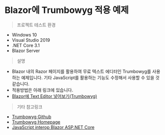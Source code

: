 # Blazor에 Trumbowyg 적용 예제

> 프로젝트 테스트 환경
- Windows 10
- Visual Studio 2019
- .NET Core 3.1
- Blazor Server

> 설명
- Blazor 내의 Razor 페이지를 활용하여 무료 텍스트 에디터인 Trumbowyg를 사용하는 예제입니다. 기타 JavaScript를 활용하는 기능도 수정해서 사용할 수 있을 것 같습니다.
- 적용방법은 아래 링크에 있습니다.
- [Blazor에 Text Editor 넣어보기(Trumbowyg)](https://blog.naver.com/ryuu1220/222756763760)

>기타 참고링크
- [Trumbowyg Github](https://github.com/Alex-D/Trumbowyg)
- [Trumbowyg Homepage](https://alex-d.github.io/Trumbowyg/)
- [JavaScript interop Blazor ASP.NET Core](https://docs.microsoft.com/ko-kr/aspnet/core/blazor/javascript-interop?view=aspnetcore-3.1)
